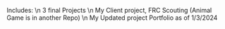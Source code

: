 Includes:
\n
3 final Projects
\n
My Client project, FRC Scouting (Animal Game is in another Repo)
\n
My Updated project Portfolio as of 1/3/2024
